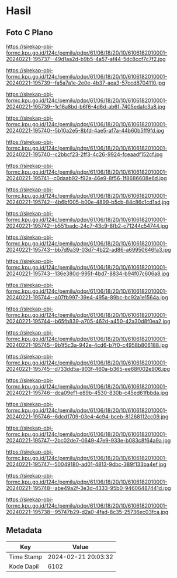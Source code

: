# Hasil

## Foto C Plano

https://sirekap-obj-formc.kpu.go.id/124c/pemilu/pdpr/61/06/18/20/10/6106182010001-20240221-195737--49d1aa2d-b9b5-4a57-af44-5dc8ccf7c7f2.jpg

https://sirekap-obj-formc.kpu.go.id/124c/pemilu/pdpr/61/06/18/20/10/6106182010001-20240221-195739--fa5a7a1e-2e0e-4b37-aea3-57ccd8704110.jpg

https://sirekap-obj-formc.kpu.go.id/124c/pemilu/pdpr/61/06/18/20/10/6106182010001-20240221-195739--1c16a8bd-b6f6-4d6d-ab6f-7405edafc3a8.jpg

https://sirekap-obj-formc.kpu.go.id/124c/pemilu/pdpr/61/06/18/20/10/6106182010001-20240221-195740--5b10a2e5-8bfd-4ae5-af7a-44b60b5ff9fd.jpg

https://sirekap-obj-formc.kpu.go.id/124c/pemilu/pdpr/61/06/18/20/10/6106182010001-20240221-195740--c2bbcf23-2ff3-4c26-9924-fceaadf152cf.jpg

https://sirekap-obj-formc.kpu.go.id/124c/pemilu/pdpr/61/06/18/20/10/6106182010001-20240221-195741--c0daab92-f92a-46e9-8f56-1f8686608e6d.jpg

https://sirekap-obj-formc.kpu.go.id/124c/pemilu/pdpr/61/06/18/20/10/6106182010001-20240221-195742--4b6bf005-b00e-4899-b5cb-84c86c1cd1ad.jpg

https://sirekap-obj-formc.kpu.go.id/124c/pemilu/pdpr/61/06/18/20/10/6106182010001-20240221-195742--b551badc-24c7-43c9-8fb2-c71244c54744.jpg

https://sirekap-obj-formc.kpu.go.id/124c/pemilu/pdpr/61/06/18/20/10/6106182010001-20240221-195743--bb7d9a39-03d7-4b22-ad86-a69950646fa3.jpg

https://sirekap-obj-formc.kpu.go.id/124c/pemilu/pdpr/61/06/18/20/10/6106182010001-20240221-195743--136e380d-995f-4bd7-8834-b94f07c606a8.jpg

https://sirekap-obj-formc.kpu.go.id/124c/pemilu/pdpr/61/06/18/20/10/6106182010001-20240221-195744--a07fb997-39e4-495a-89bc-bc92a1e1564a.jpg

https://sirekap-obj-formc.kpu.go.id/124c/pemilu/pdpr/61/06/18/20/10/6106182010001-20240221-195744--b65fb839-a705-462d-a450-42a30d8f0ea2.jpg

https://sirekap-obj-formc.kpu.go.id/124c/pemilu/pdpr/61/06/18/20/10/6106182010001-20240221-195745--9b1f5c3a-942e-4cd6-b7f0-c4958b806188.jpg

https://sirekap-obj-formc.kpu.go.id/124c/pemilu/pdpr/61/06/18/20/10/6106182010001-20240221-195745--d733dd5a-903f-460a-b365-ee68f002e906.jpg

https://sirekap-obj-formc.kpu.go.id/124c/pemilu/pdpr/61/06/18/20/10/6106182010001-20240221-195746--dca09ef1-e89b-4530-830b-c45ed61fbbda.jpg

https://sirekap-obj-formc.kpu.go.id/124c/pemilu/pdpr/61/06/18/20/10/6106182010001-20240221-195746--6dcd1709-03e4-4c94-bceb-81268112cc09.jpg

https://sirekap-obj-formc.kpu.go.id/124c/pemilu/pdpr/61/06/18/20/10/6106182010001-20240221-195747--2bc02de7-0649-47e9-933e-b083c8f64a9a.jpg

https://sirekap-obj-formc.kpu.go.id/124c/pemilu/pdpr/61/06/18/20/10/6106182010001-20240221-195747--50049180-ad01-4813-9dbc-389f133ba4ef.jpg

https://sirekap-obj-formc.kpu.go.id/124c/pemilu/pdpr/61/06/18/20/10/6106182010001-20240221-195748--abe49a2f-3e3d-4333-95b0-94606487441d.jpg

https://sirekap-obj-formc.kpu.go.id/124c/pemilu/pdpr/61/06/18/20/10/6106182010001-20240221-195738--95747b29-d2a0-4fad-8c35-25736ec03fca.jpg


## Metadata

| Key        | Value               |
| ---------- | ------------------- |
| Time Stamp | 2024-02-21 20:03:32 |
| Kode Dapil | 6102                |



